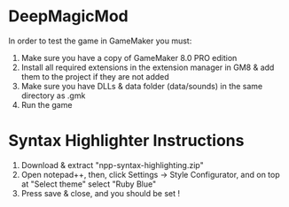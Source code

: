 # DeepMagicMod

In order to test the game in GameMaker you must:
1. Make sure you have a copy of GameMaker 8.0 PRO edition
2. Install all required extensions in the extension manager in GM8 & add them to the project if they are not added
3. Make sure you have DLLs & data folder (data/sounds) in the same directory as .gmk
4. Run the game

# Syntax Highlighter Instructions

1. Download & extract "npp-syntax-highlighting.zip"
2. Open notepad++, then, click Settings -> Style Configurator, and on top at "Select theme" select "Ruby Blue"
3. Press save & close, and you should be set !
